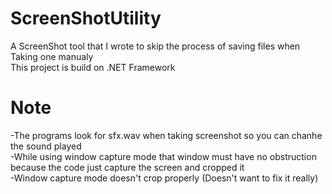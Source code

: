 # ScreenShotUtility
A ScreenShot tool that I wrote to skip the process of saving files when Taking one manualy <br>
This project is build on .NET Framework <br>
<h1>Note</h1>
-The programs look for sfx.wav when taking screenshot so you can chanhe the sound played <br>
-While using window capture mode that window must have no obstruction because the code just capture the screen and cropped it <br>
-Window capture mode doesn't crop properly (Doesn't want to fix it really)
